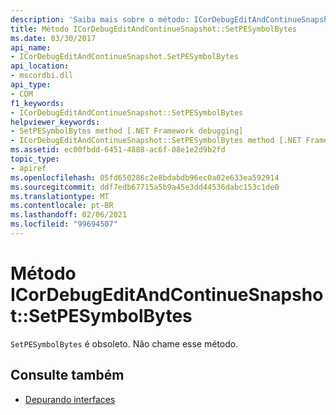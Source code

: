 ```yaml
---
description: 'Saiba mais sobre o método: ICorDebugEditAndContinueSnapshot:: SetPESymbolBytes'
title: Método ICorDebugEditAndContinueSnapshot::SetPESymbolBytes
ms.date: 03/30/2017
api_name:
- ICorDebugEditAndContinueSnapshot.SetPESymbolBytes
api_location:
- mscordbi.dll
api_type:
- COM
f1_keywords:
- ICorDebugEditAndContinueSnapshot::SetPESymbolBytes
helpviewer_keywords:
- SetPESymbolBytes method [.NET Framework debugging]
- ICorDebugEditAndContinueSnapshot::SetPESymbolBytes method [.NET Framework debugging]
ms.assetid: ec00fbdd-6451-4888-ac6f-08e1e2d9b2fd
topic_type:
- apiref
ms.openlocfilehash: 05fd650286c2e8bdabdb96ec0a02e633ea592914
ms.sourcegitcommit: ddf7edb67715a5b9a45e3dd44536dabc153c1de0
ms.translationtype: MT
ms.contentlocale: pt-BR
ms.lasthandoff: 02/06/2021
ms.locfileid: "99694507"
---
```

# <a name="icordebugeditandcontinuesnapshotsetpesymbolbytes-method"></a>Método ICorDebugEditAndContinueSnapshot::SetPESymbolBytes

`SetPESymbolBytes` é obsoleto. Não chame esse método.  
  
## <a name="see-also"></a>Consulte também

- [Depurando interfaces](debugging-interfaces.md)

